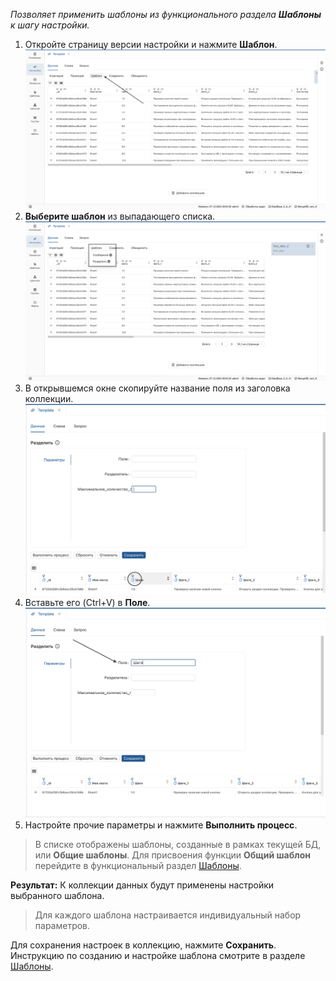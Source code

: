 _Позволяет применить шаблоны из функционального раздела **Шаблоны** к шагу настройки._

1. Откройте страницу версии настройки и нажмите **Шаблон**.
 ![1_Template.png](../../images/4_Nastroyka/4_2_Preobrasovanuya/4_2_6_Shablon/1_Template.png)
2. **Выберите шаблон** из выпадающего списка.
 ![2_Template list.png](../../images/4_Nastroyka/4_2_Preobrasovanuya/4_2_6_Shablon/2_Template%20list.png)
3. В открывшемся окне скопируйте название поля из заголовка коллекции.
 ![3_Template_copy_path.png](../../images/4_Nastroyka/4_2_Preobrasovanuya/4_2_6_Shablon/3_Template_copy_path.png)
4. Вставьте его (Ctrl+V) в **Поле**.
 ![4_Template_Ctrl+V.png](../../images/4_Nastroyka/4_2_Preobrasovanuya/4_2_6_Shablon/4_Template_Ctrl+V.png)
5. Настройте прочие параметры и нажмите **Выполнить процесс**.

 > В списке отображены шаблоны, созданные в рамках текущей БД, или **Общие шаблоны**. Для присвоения функции **Общий шаблон** перейдите в функциональный раздел [Шаблоны](../../6_Шаблоны/Шаблоны.md). 

**Результат:**
К коллекции данных будут применены настройки выбранного шаблона.

 > Для каждого шаблона настраивается индивидуальный набор параметров.

Для сохранения настроек в коллекцию, нажмите **Сохранить**. Инструкцию по созданию и настройке шаблона смотрите в разделе [Шаблоны](../../6_Шаблоны/Шаблоны.md).